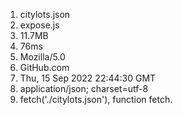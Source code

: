 1. citylots.json
2. expose.js
3. 11.7MB
4. 76ms
5. Mozilla/5.0
6. GitHub.com
7. Thu, 15 Sep 2022 22:44:30 GMT
8. application/json; charset=utf-8
9. fetch('./citylots.json'), function fetch.
